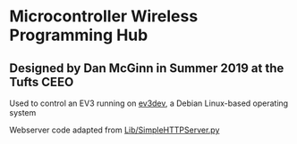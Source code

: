 # Microcontroller Wireless Programming Hub
## Designed by Dan McGinn in Summer 2019 at the Tufts CEEO

Used to control an EV3 running on <a href="https://www.ev3dev.org/">ev3dev</a>, a Debian Linux-based operating system

Webserver code adapted from <a href="https://hg.python.org/cpython/file/3481c6f36e55/Lib/SimpleHTTPServer.py">Lib/SimpleHTTPServer.py</a>